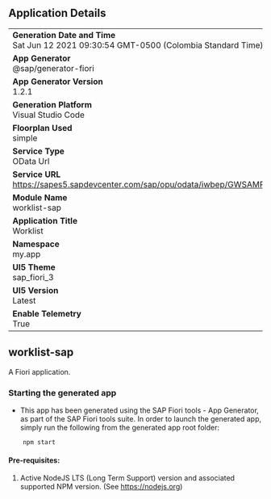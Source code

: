 ## Application Details
|               |
| ------------- |
|**Generation Date and Time**<br>Sat Jun 12 2021 09:30:54 GMT-0500 (Colombia Standard Time)|
|**App Generator**<br>@sap/generator-fiori|
|**App Generator Version**<br>1.2.1|
|**Generation Platform**<br>Visual Studio Code|
|**Floorplan Used**<br>simple|
|**Service Type**<br>OData Url|
|**Service URL**<br>https://sapes5.sapdevcenter.com/sap/opu/odata/iwbep/GWSAMPLE_BASIC/
|**Module Name**<br>worklist-sap|
|**Application Title**<br>Worklist|
|**Namespace**<br>my.app|
|**UI5 Theme**<br>sap_fiori_3|
|**UI5 Version**<br>Latest|
|**Enable Telemetry**<br>True|

## worklist-sap

A Fiori application.

### Starting the generated app

-   This app has been generated using the SAP Fiori tools - App Generator, as part of the SAP Fiori tools suite.  In order to launch the generated app, simply run the following from the generated app root folder:

```
    npm start
```

#### Pre-requisites:

1. Active NodeJS LTS (Long Term Support) version and associated supported NPM version.  (See https://nodejs.org)



